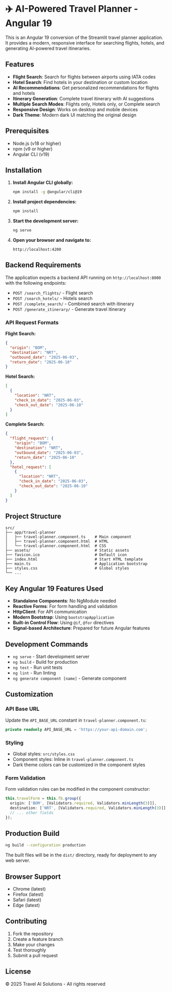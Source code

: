 # ✈️ AI-Powered Travel Planner - Angular 19

This is an Angular 19 conversion of the Streamlit travel planner application. It provides a modern, responsive interface for searching flights, hotels, and generating AI-powered travel itineraries.

## Features

- **Flight Search**: Search for flights between airports using IATA codes
- **Hotel Search**: Find hotels in your destination or custom location
- **AI Recommendations**: Get personalized recommendations for flights and hotels
- **Itinerary Generation**: Complete travel itinerary with AI suggestions
- **Multiple Search Modes**: Flights only, Hotels only, or Complete search
- **Responsive Design**: Works on desktop and mobile devices
- **Dark Theme**: Modern dark UI matching the original design

## Prerequisites

- Node.js (v18 or higher)
- npm (v9 or higher)
- Angular CLI (v19)

## Installation

1. **Install Angular CLI globally:**
   ```bash
   npm install -g @angular/cli@19
   ```

2. **Install project dependencies:**
   ```bash
   npm install
   ```

3. **Start the development server:**
   ```bash
   ng serve
   ```

4. **Open your browser and navigate to:**
   ```
   http://localhost:4200
   ```

## Backend Requirements

The application expects a backend API running on `http://localhost:8000` with the following endpoints:

- `POST /search_flights/` - Flight search
- `POST /search_hotels/` - Hotels search  
- `POST /complete_search/` - Combined search with itinerary
- `POST /generate_itinerary/` - Generate travel itinerary

### API Request Formats

**Flight Search:**
```json
{
  "origin": "BOM",
  "destination": "NRT", 
  "outbound_date": "2025-06-03",
  "return_date": "2025-06-10"
}
```

**Hotel Search:**
```json
[
  {
    "location": "NRT",
    "check_in_date": "2025-06-03", 
    "check_out_date": "2025-06-10"
  }
]
```

**Complete Search:**
```json
{
  "flight_request": {
    "origin": "BOM",
    "destination": "NRT",
    "outbound_date": "2025-06-03", 
    "return_date": "2025-06-10"
  },
  "hotel_request": [
    {
      "location": "NRT",
      "check_in_date": "2025-06-03", 
      "check_out_date": "2025-06-10"
    }
  ]
}
```

## Project Structure

```
src/
├── app/travel-planner
│   ├── travel-planner.component.ts    # Main component
│   ├── travel-planner.component.html  # HTML
│   └── travel-planner.component.html  # CSS
├── assets/                            # Static assets
├── favicon.ico                        # Default icon
├── index.html                         # Start HTML template
├── main.ts                            # Application bootstrap
├── styles.css                         # Global styles
└── ...
```

## Key Angular 19 Features Used

- **Standalone Components**: No NgModule needed
- **Reactive Forms**: For form handling and validation
- **HttpClient**: For API communication
- **Modern Bootstrap**: Using `bootstrapApplication`
- **Built-in Control Flow**: Using `@if`, `@for` directives
- **Signal-based Architecture**: Prepared for future Angular features

## Development Commands

- `ng serve` - Start development server
- `ng build` - Build for production
- `ng test` - Run unit tests
- `ng lint` - Run linting
- `ng generate component [name]` - Generate component

## Customization

### API Base URL
Update the `API_BASE_URL` constant in `travel-planner.component.ts`:

```typescript
private readonly API_BASE_URL = 'https://your-api-domain.com';
```

### Styling
- Global styles: `src/styles.css`
- Component styles: Inline in `travel-planner.component.ts`
- Dark theme colors can be customized in the component styles

### Form Validation
Form validation rules can be modified in the component constructor:

```typescript
this.travelForm = this.fb.group({
  origin: ['BOM', [Validators.required, Validators.minLength(3)]],
  destination: ['NRT', [Validators.required, Validators.minLength(3)]],
  // ... other fields
});
```

## Production Build

```bash
ng build --configuration production
```

The built files will be in the `dist/` directory, ready for deployment to any web server.

## Browser Support

- Chrome (latest)
- Firefox (latest)
- Safari (latest)
- Edge (latest)

## Contributing

1. Fork the repository
2. Create a feature branch
3. Make your changes
4. Test thoroughly
5. Submit a pull request

## License

© 2025 Travel AI Solutions - All rights reserved